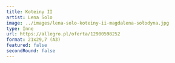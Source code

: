 ```yaml
---
title: Koteiny II
artist: Lena Solo
image: ../images/lena-solo-koteiny-ii-magdalena-sołodyna.jpg
type: Inne
url: https://allegro.pl/oferta/12900598252
format: 21x29,7 (A3)
featured: false
secondRound: false
---
```

